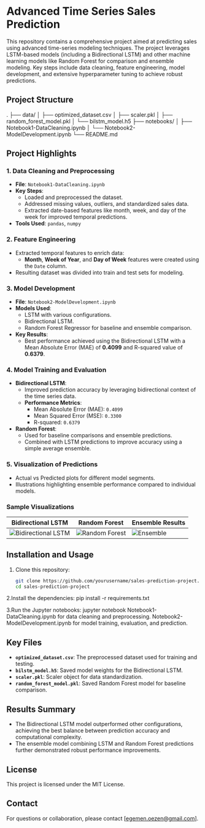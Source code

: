 # Advanced Time Series Sales Prediction

This repository contains a comprehensive project aimed at predicting sales using advanced time-series modeling techniques. The project leverages LSTM-based models (including a Bidirectional LSTM) and other machine learning models like Random Forest for comparison and ensemble modeling. Key steps include data cleaning, feature engineering, model development, and extensive hyperparameter tuning to achieve robust predictions.

## Project Structure
. ├── data/ │ ├── optimized_dataset.csv │ ├── scaler.pkl │ ├── random_forest_model.pkl │ └── bilstm_model.h5 ├── notebooks/ │ ├── Notebook1-DataCleaning.ipynb │ └── Notebook2-ModelDevelopment.ipynb └── README.md


## Project Highlights

### 1. Data Cleaning and Preprocessing
- **File**: `Notebook1-DataCleaning.ipynb`
- **Key Steps**:
  - Loaded and preprocessed the dataset.
  - Addressed missing values, outliers, and standardized sales data.
  - Extracted date-based features like month, week, and day of the week for improved temporal predictions.
- **Tools Used**: `pandas`, `numpy`

### 2. Feature Engineering
- Extracted temporal features to enrich data:
  - **Month**, **Week of Year**, and **Day of Week** features were created using the `Date` column.
- Resulting dataset was divided into train and test sets for modeling.

### 3. Model Development
- **File**: `Notebook2-ModelDevelopment.ipynb`
- **Models Used**:
  - LSTM with various configurations.
  - Bidirectional LSTM.
  - Random Forest Regressor for baseline and ensemble comparison.
- **Key Results**:
  - Best performance achieved using the Bidirectional LSTM with a Mean Absolute Error (MAE) of **0.4099** and R-squared value of **0.6379**.

### 4. Model Training and Evaluation
- **Bidirectional LSTM**:
  - Improved prediction accuracy by leveraging bidirectional context of the time series data.
  - **Performance Metrics**:
    - Mean Absolute Error (MAE): `0.4099`
    - Mean Squared Error (MSE): `0.3300`
    - R-squared: `0.6379`
- **Random Forest**:
  - Used for baseline comparisons and ensemble predictions.
  - Combined with LSTM predictions to improve accuracy using a simple average ensemble.

### 5. Visualization of Predictions
- Actual vs Predicted plots for different model segments.
- Illustrations highlighting ensemble performance compared to individual models.

### Sample Visualizations

| Bidirectional LSTM | Random Forest | Ensemble Results |
| --- | --- | --- |
| ![Bidirectional LSTM](data/image1.png) | ![Random Forest](data/image2.png) | ![Ensemble](data/image3.png) |

## Installation and Usage

1. Clone this repository:
   ```bash
   git clone https://github.com/yourusername/sales-prediction-project.git
   cd sales-prediction-project
   
2.Install the dependencies:
  pip install -r requirements.txt

3.Run the Jupyter notebooks:
  jupyter notebook
  Notebook1-DataCleaning.ipynb for data cleaning and preprocessing.
  Notebook2-ModelDevelopment.ipynb for model training, evaluation, and prediction.

## Key Files

- **`optimized_dataset.csv`**: The preprocessed dataset used for training and testing.
- **`bilstm_model.h5`**: Saved model weights for the Bidirectional LSTM.
- **`scaler.pkl`**: Scaler object for data standardization.
- **`random_forest_model.pkl`**: Saved Random Forest model for baseline comparison.

## Results Summary

- The Bidirectional LSTM model outperformed other configurations, achieving the best balance between prediction accuracy and computational complexity.
- The ensemble model combining LSTM and Random Forest predictions further demonstrated robust performance improvements.

## License

This project is licensed under the MIT License.

## Contact

For questions or collaboration, please contact [egemen.oezen@gmail.com].

